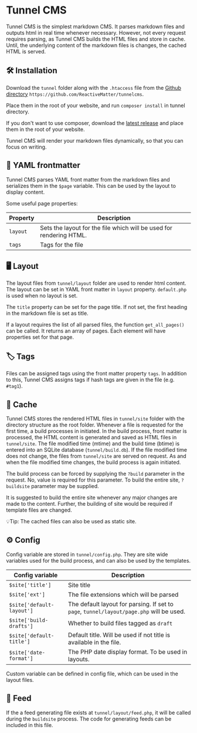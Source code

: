 # Tunnel CMS

Tunnel CMS is the simplest markdown CMS. It parses markdown files and outputs html in real time whenever necessary. However, not every request requires parsing, as Tunnel CMS builds the HTML files and store in cache. Until, the underlying content of the markdown files is changes, the cached HTML is served.

## 🛠️ Installation

Download the `tunnel` folder along with the `.htaccess` file from the [Github directory](https://github.com/ReactiveMatter/tunnelcms) `https://github.com/ReactiveMatter/tunnelcms`.

Place them in the root of your website, and run `composer install` in tunnel directory.

If you don't want to use composer, download the [latest release](https://github.com/ReactiveMatter/tunnelcms/releases/tag/public) and place them in the root of your website.

Tunnel CMS will render your markdown files dynamically, so that you can focus on writing.

## 📝 YAML frontmatter

Tunnel CMS parses YAML front matter from the markdown files and serializes them in the `$page` variable. This can be used by the layout to display content.

Some useful page properties:

| Property | Description |
| --- | --- |
| `layout` | Sets the layout for the file which will be used for rendering HTML. |
| `tags` | Tags for the file |


## 🖥️ Layout

The layout files from `tunnel/layout` folder are used to render html content. The layout can be set in YAML front matter in `layout` property. `default.php` is used when no layout is set.

The `title` property can be set for the page title. If not set, the first heading in the markdown file is set as title.

If a layout requires the list of all parsed files, the function `get_all_pages()` can be called. It returns an array of pages. Each element will have properties set for that page.

## 🏷️ Tags

Files can be assigned tags using the front matter property `tags`. In addition to this, Tunnel CMS assigns tags if hash tags are given in the file (e.g. `#tag1`).

## 💾 Cache

Tunnel CMS stores the rendered HTML files in `tunnel/site` folder with the directory structure as the root folder. Whenever a file is requested for the first time, a build processes in initiated. In the build process, front matter is processed, the HTML content is generated and saved as HTML files in `tunnel/site`. The file modified time (mtime) and the build time (btime) is entered into an SQLite database (`tunnel/build.db`). If the file modified time does not change, the files from `tunnel/site` are served on request. As and when the file modified time changes, the build process is again initiated.

The build process can be forced by supplying the `?build` parameter in the request. No, value is required for this parameter. To build the entire site, `?buildsite` parameter may be supplied.

It is suggested to build the entire site whenever any major changes are made to the content. Further, the building of site would be required if template files are changed.

💡Tip: The cached files can also be used as static site.

## ⚙️ Config

Config variable are stored in `tunnel/config.php`. They are site wide variables used for the build process, and can also be used by the templates.

| Config variable | Description |
| --- | --- |
| `$site['title']` | Site title |
| `$site['ext']` | The file extensions which will be parsed |
| `$site['default-layout']` | The default layout for parsing. If set to `page`, `tunnel/layout/page.php` will be used.|
| `$site['build-drafts']` | Whether to build files tagged as `draft` |
| `$site['default-title']` | Default title. Will be used if not title is available in the file. |
| `$site['date-format']` | The PHP date display format. To be used in layouts.|

Custom variable can be defined in config file, which can be used in the layout files.

## 📜 Feed

If the a feed generating file exists at `tunnel/layout/feed.php`, it will be called during the `buildsite` process. The code for generating feeds can be included in this file.